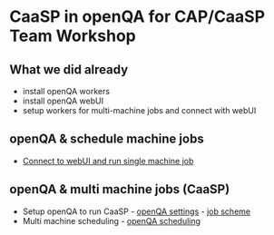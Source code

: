 # CaaSP in openQA for CAP/CaaSP Team Workshop

## What we did already
 - install openQA workers
 - install openQA webUI
 - setup workers for multi-machine jobs and connect with webUI

## openQA & schedule machine jobs
 - [Connect to webUI and run single machine job](connect.md)

## openQA & multi machine jobs (CaaSP)
 - Setup openQA to run CaaSP - [openQA settings](scheduling_jobs.md) - [job scheme](openqa_scheme.md)
 - Multi machine scheduling - [openQA scheduling](scheduling_jobs.md)
